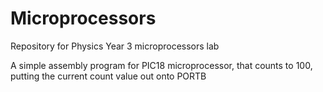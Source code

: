 # Microprocessors
Repository for Physics Year 3 microprocessors lab

A simple assembly program for PIC18 microprocessor, that counts to 100, putting the current count value out onto PORTB






